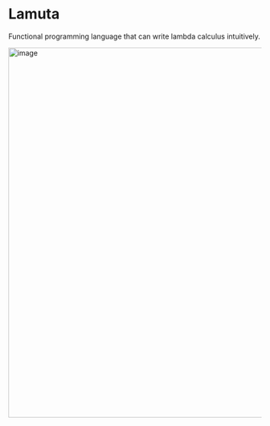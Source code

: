 # Lamuta
Functional programming language that can write lambda calculus intuitively.

<img width="735" alt="image" src="https://github.com/user-attachments/assets/39c714c6-dfe2-4273-90fa-b9a87a2b6284">
